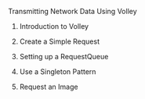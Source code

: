 Transmitting Network Data Using Volley


1. Introduction to Volley


2. Create a Simple Request


3. Setting up a RequestQueue


4. Use a Singleton Pattern


5. Request an Image